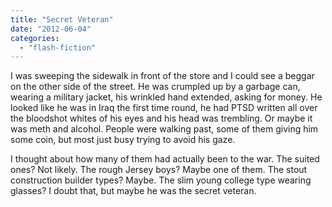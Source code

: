 ```yaml
---
title: "Secret Veteran"
date: "2012-06-04"
categories: 
  - "flash-fiction"
---
```


I was sweeping the sidewalk in front of the store and I could see a beggar on the other side of the street. He was crumpled up by a garbage can, wearing a military jacket, his wrinkled hand extended, asking for money. He looked like he was in Iraq the first time round, he had PTSD written all over the bloodshot whites of his eyes and his head was trembling. Or maybe it was meth and alcohol. People were walking past, some of them giving him some coin, but most just busy trying to avoid his gaze.

I thought about how many of them had actually been to the war. The suited ones? Not likely. The rough Jersey boys? Maybe one of them. The stout construction builder types? Maybe. The slim young college type wearing glasses? I doubt that, but maybe he was the secret veteran.
